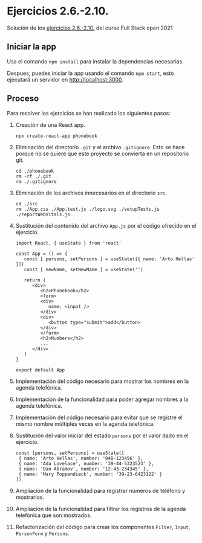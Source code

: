 # Ejercicios 2.6.-2.10.

Solución de los [ejercicios 2.6.-2.10.](https://fullstackopen.com/es/part2/formularios#ejercicios-2-6-2-10) del curso Full Stack open 2021

## Iniciar la app

Usa el comando `npm install` para instalar la dependencias necesarias.

Despues, puedes iniciar la app usando el comando `npm start`, esto ejecutará un servidor en [http://localhost:3000](http://localhost:3000).

## Proceso

Para resolver los ejercicios se han realizado los siguientes pasos:

1. Creación de una React app.

   ```
   npx create-react-app phonebook
   ```

2. Eliminación del directorio `.git` y el archivo `.gitignore`. Esto se hace porque no se quiere que este proyecto se convierta en un repositorio git.

   ```
   cd ./phonebook
   rm -rf ./.git
   rm ./.gitignore
   ```

3. Eliminación de los archivos innecesarios en el directorio `src`.

   ```
   cd ./src
   rm ./App.css ./App.test.js ./logo.svg ./setupTests.js ./reportWebVitals.js
   ```

4. Sustitución del contenido del archivo `App.js` por el código ofrecido en el ejercicio.

   ```
   import React, { useState } from 'react'

   const App = () => {
      const [ persons, setPersons ] = useState([{ name: 'Arto Hellas' }])
      const [ newName, setNewName ] = useState('')

      return (
         <div>
            <h2>Phonebook</h2>
            <form>
            <div>
               name: <input />
            </div>
            <div>
               <button type="submit">add</button>
            </div>
            </form>
            <h2>Numbers</h2>
            ...
         </div>
      )
   }

   export default App
   ```

5. Implementación del código necesario para mostrar los nombres en la agenda telefónica.

6. Implementación de la funcionalidad para poder agregar nombres a la agenda telefónica.

7. Implementación del código necesario para evitar que se registre el mismo nombre múltiples veces en la agenda telefónica.

8. Sustitución del valor iniciar del estado `persons` por el valor dado en el ejercicio.

   ```
   const [persons, setPersons] = useState([
    { name: 'Arto Hellas', number: '040-123456' },
    { name: 'Ada Lovelace', number: '39-44-5323523' },
    { name: 'Dan Abramov', number: '12-43-234345' },
    { name: 'Mary Poppendieck', number: '39-23-6423122' }
   ])
   ```

9. Ampliación de la funcionalidad para registrar números de teléfono y mostrarlos.

10. Ampliación de la funcionalidad para filtrar los registros de la agenda telefónica que son mostrados.

11. Refactorización del código para crear los componentes `Filter`, `Input`, `PersonForm` y `Persons`.
